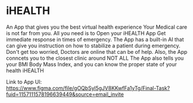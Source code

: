 # iHEALTH
An App that gives you the best virtual health experience
Your Medical care is not far from you. All you need is to Open your iHEALTH App
Get immediate response in times of emergency. The App has a built-in AI that can give you instruction on how to stabilize a patient during emergency.
Don't get too worried, Doctors are online that can be of help. 
Also, the App conncets you to the closest clinic around
NOT ALL
The App also tells you your BMI Body Mass Index, and you can know the proper state of your health
iHEALTH


Link to App UI: https://www.figma.com/file/gOQbSyl5gJV8KKwfFa1yTg/Final-Task?fuid=1157111578196639449&source=email_invite
